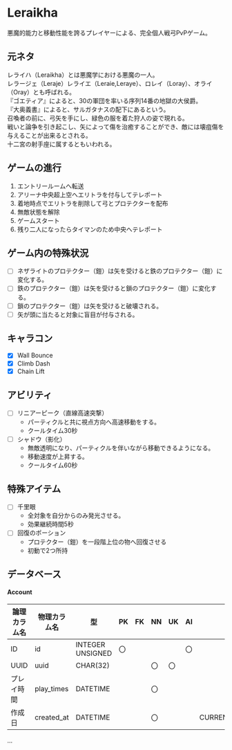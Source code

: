 # Leraikha
悪魔的能力と移動性能を誇るプレイヤーによる、完全個人戦弓PvPゲーム。  

## 元ネタ
レライハ（Leraikha）とは悪魔学における悪魔の一人。  
レラージェ（Leraje）レライエ（Leraie,Leraye）、ロレイ（Loray）、オライ（Oray）とも呼ばれる。  
『ゴエティア』によると、30の軍団を率いる序列14番の地獄の大侯爵。  
『大奥義書』によると、サルガタナスの配下にあるという。  
召喚者の前に、弓矢を手にし、緑色の服を着た狩人の姿で現れる。  
戦いと論争を引き起こし、矢によって傷を治癒することができ、敵には壊疽傷を与えることが出来るとされる。  
十二宮の射手座に属するともいわれる。

## ゲームの進行
1. エントリールームへ転送
2. アリーナ中央超上空へエリトラを付与してテレポート
3. 着地時点でエリトラを削除して弓とプロテクターを配布
4. 無敵状態を解除
5. ゲームスタート
6. 残り二人になったらタイマンのため中央へテレポート

## ゲーム内の特殊状況
- [ ] ネザライトのプロテクター（鎧）は矢を受けると鉄のプロテクター（鎧）に変化する。
- [ ] 鉄のプロテクター（鎧）は矢を受けると鎖のプロテクター（鎧）に変化する。
- [ ] 鎖のプロテクター（鎧）は矢を受けると破壊される。
- [ ] 矢が頭に当たると対象に盲目が付与される。

## キャラコン
- [x] Wall Bounce
- [x] Climb Dash
- [x] Chain Lift

## アビリティ
- [ ] リニアーピーク（直線高速突撃）
  - パーティクルと共に視点方向へ高速移動をする。
  - クールタイム30秒
- [ ] シャドウ（影化）
  - 無敵透明になり、パーティクルを伴いながら移動できるようになる。
  - 移動速度が上昇する。
  - クールタイム60秒

## 特殊アイテム
- [ ] 千里眼
  - 全対象を自分からのみ発光させる。
  - 効果継続時間5秒
- [ ] 回復のポーション
  - プロテクター（鎧）を一段階上位の物へ回復させる
  - 初動で2つ所持

## データベース
#### Account
|論理カラム名|物理カラム名|型|PK|FK|NN|UK|AI|DEF|備考|
|---|---|---|---|---|---|---|---|---|---|
|ID|id|INTEGER UNSIGNED|〇||||〇|||
|UUID|uuid|CHAR(32)|||〇|〇||||
|プレイ時間|play_times|DATETIME|||〇|||||
|作成日|created_at|DATETIME|||〇|||CURRENT_TIMESTAMP||

...
